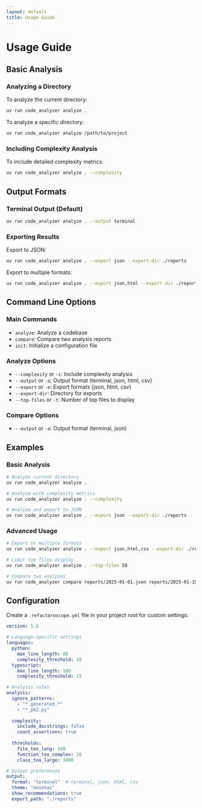 ```yaml
---
layout: default
title: Usage Guide
---
```


# Usage Guide

## Basic Analysis

### Analyzing a Directory

To analyze the current directory:

```bash
uv run code_analyzer analyze .
```

To analyze a specific directory:

```bash
uv run code_analyzer analyze /path/to/project
```

### Including Complexity Analysis

To include detailed complexity metrics:

```bash
uv run code_analyzer analyze . --complexity
```

## Output Formats

### Terminal Output (Default)

```bash
uv run code_analyzer analyze . --output terminal
```

### Exporting Results

Export to JSON:

```bash
uv run code_analyzer analyze . --export json --export-dir ./reports
```

Export to multiple formats:

```bash
uv run code_analyzer analyze . --export json,html --export-dir ./reports
```

## Command Line Options

### Main Commands

- `analyze`: Analyze a codebase
- `compare`: Compare two analysis reports
- `init`: Initialize a configuration file

### Analyze Options

- `--complexity` or `-c`: Include complexity analysis
- `--output` or `-o`: Output format (terminal, json, html, csv)
- `--export` or `-e`: Export formats (json, html, csv)
- `--export-dir`: Directory for exports
- `--top-files` or `-t`: Number of top files to display

### Compare Options

- `--output` or `-o`: Output format (terminal, json)

## Examples

### Basic Analysis

```bash
# Analyze current directory
uv run code_analyzer analyze .

# Analyze with complexity metrics
uv run code_analyzer analyze . --complexity

# Analyze and export to JSON
uv run code_analyzer analyze . --export json --export-dir ./reports
```

### Advanced Usage

```bash
# Export to multiple formats
uv run code_analyzer analyze . --export json,html,css --export-dir ./reports

# Limit top files display
uv run code_analyzer analyze . --top-files 50

# Compare two analyses
uv run code_analyzer compare reports/2025-01-01.json reports/2025-01-15.json
```

## Configuration

Create a `.refactoroscope.yml` file in your project root for custom settings:

```yaml
version: 1.0

# Language-specific settings
languages:
  python:
    max_line_length: 88
    complexity_threshold: 10
  typescript:
    max_line_length: 100
    complexity_threshold: 15

# Analysis rules
analysis:
  ignore_patterns:
    - "*.generated.*"
    - "*_pb2.py"
  
  complexity:
    include_docstrings: false
    count_assertions: true
  
  thresholds:
    file_too_long: 500
    function_too_complex: 20
    class_too_large: 1000

# Output preferences
output:
  format: "terminal"  # terminal, json, html, csv
  theme: "monokai"
  show_recommendations: true
  export_path: "./reports"
```
